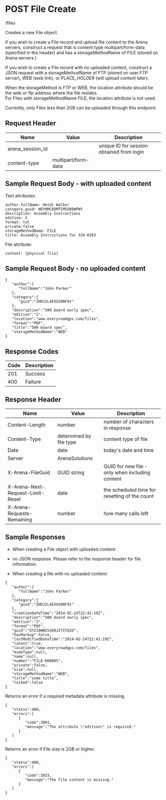# POST File Create
/files

Creates a new File object.

If you wish to create a File record and upload file content to the Arena servers, construct a request that is content type multipart/form-data \(specified in the header\) and has a storageMethodName of FILE \(stored on Arena servers.\)

If you wish to create a File record with no uploaded content, construct a JSON request with a storageMethodName of FTP \(stored on user FTP server\), WEB \(web link\), or PLACE_HOLDER \(will upload content later\). 

When the storageMethod is FTP or WEB, the location attribute should be the web or ftp address where the file resides.<br>For Files with storageMethodName FILE, the location attribute is not used.

Currently, only Files less than 2GB can be uploaded through this endpoint.

## Request Header

| Name  | Value  | Description  |
|  --- |  --- |  --- | 
| arena_session_id  |   | unique ID for session obtained from login  |
| content-type  | multipart/form-data  |   |

## Sample Request Body - with uploaded content
Text attributes:

```
author.fullName: Heidi Walker
category.guid: WEYHMCDDMTCM5O08WPWY
description: Assembly Instructions
edition: 2
format: txt
private:false
storageMethodName: FILE
title: Assembly Instructions for 324-0263
```
File attribute:

```
content: [physical file]
```
## Sample Request Body - no uploaded content


```
{  
   "author":{  
      "fullName":"John Parker"
   },
   "category":{  
      "guid":"ZH0J2L4EXGS0NF91"
   },
   "description":"500 board early spec",
   "edition":"2",
   "location":"www.everyroadgps.com/files",
   "format":"PDF",
   "title":"500 board spec",
   "storageMethodName":"WEB"
}
```
## Response Codes

| Code  | Description  |
|  --- |  --- | 
| 201  | Success  |
| 400  | Failure  |

## Response Header

| Name  | Value  | Description  |
|  --- |  --- |  --- | 
| Content-Length  | number  | number of characters in response  |
| Content-Type  | determined by file type  | content type of file  |
| Date  | date  | today's date and time  |
| Server  | ArenaSolutions  |   |
| X-Arena-FileGuid  | GUID string  | GUID for new file - only when including content  |
| X-Arena-Next-Request-Limit-Reset   | date  | the scheduled time for resetting of the count  |
| X-Arena-Requests-Remaining   | number  | how many calls left  |

## Sample Responses
* When creating a File object with uploaded content:

* no JSON response. Please refer to the response header for file information.

* When creating a file with no uploaded content:

```
{  
   "author":{  
      "fullName":"John Parker"
   },
   "category":{  
      "guid":"ZH0J2L4EXGS0NF91"
   },
   "creationDateTime":"2014-02-24T22:41:19Z",
   "description":"500 board early spec",
   "edition":"2",
   "format":"PDF",
   "guid":"GYI16WW251K0J2TITQ1O",
   "hasMarkup":false,
   "lastModifiedDateTime":"2014-02-24T22:41:19Z",
   "latest":true,
   "location":"www.everyroadgps.com/files",
   "mimeType":null,
   "name":null,
   "number":"FILE-000005",
   "private":false,
   "size":null,
   "storageMethodName":"WEB",
   "title":"some title",
   "locked":false
}

```
Returns an error  if a required metadata attribute is missing.

```
{  
   "status":400,
   "errors":[  
      {  
         "code":3001,
         "message":"The attribute \"edition\" is required."
      }
   ]
}
```
Returns an error if File size is 2GB or higher.

```
{  
   "status":400,
   "errors":[  
      {  
         "code":3033,
         "message":"The file content is missing."
      }
   ]
}
```
